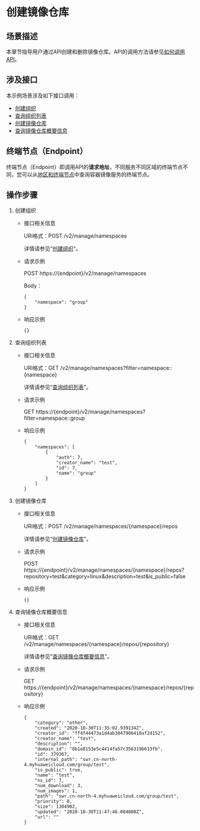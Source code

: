 # 创建镜像仓库<a name="swr_02_0059"></a>

## 场景描述<a name="section72453302508"></a>

本章节指导用户通过API创建和删除镜像仓库。API的调用方法请参见[如何调用API](如何调用API.md)。

## 涉及接口<a name="section17706215125110"></a>

本示例场景涉及如下接口调用：

-   [创建组织](#li156121127193320)
-   [查询组织列表](#li1365517364338)
-   [创建镜像仓库](#li112989387214)
-   [查询镜像仓库概要信息](#li11298143812210)

## 终端节点（Endpoint）<a name="section12623162616466"></a>

终端节点（Endpoint）即调用API的**请求地址**，不同服务不同区域的终端节点不同，您可以从[地区和终端节点](https://developer.huaweicloud.com/endpoint?SWR)中查询容器镜像服务的终端节点。

## 操作步骤<a name="section1161116298218"></a>

1.  <a name="li156121127193320"></a>创建组织
    -   接口相关信息

        URI格式：POST /v2/manage/namespaces

        详情请参见“[创建组织](创建组织.md)”。

    -   请求示例

        POST https://\{endpoint\}/v2/manage/namespaces

        Body：

        ```
        {
            "namespace": "group"
        }
        ```

    -   响应示例

        ```
        {}
        ```

2.  <a name="li1365517364338"></a>查询组织列表
    -   接口相关信息

        URI格式：GET /v2/manage/namespaces?filter=namespace::\{namespace\}

        详情请参见“[查询组织列表](查询组织列表.md)”。

    -   请求示例

        GET https://\{endpoint\}/v2/manage/namespaces?filter=namespace::group

    -   响应示例

        ```
        {
            "namespaces": [
                {
                    "auth": 7,
                    "creator_name": "test",
                    "id": 7,
                    "name": "group"
                }
            ]
        }
        ```

3.  <a name="li112989387214"></a>创建镜像仓库
    -   接口相关信息

        URI格式：POST /v2/manage/namespaces/\{namespace\}/repos

        详情请参见“[创建镜像仓库](在组织下创建镜像仓库.md)”。

    -   请求示例

        POST https://\{endpoint\}/v2/manage/namespaces/\{namespace\}/repos?repository=test&category=linux&description=test&is\_public=false

    -   响应示例

        ```
        {}
        ```

4.  <a name="li11298143812210"></a>查询镜像仓库概要信息
    -   接口相关信息

        URI格式：GET /v2/manage/namespaces/\{namespace\}/repos/\{repository\}

        详情请参见“[查询镜像仓库概要信息](查询镜像仓库概要信息.md)”。

    -   请求示例

        GET https://\{endpoint\}/v2/manage/namespaces/\{namespace\}/repos/\{repository\}

    -   响应示例

        ```
        {
            "category": "other",
            "created": "2020-10-30T11:35:02.939134Z",
            "creator_id": "ff4f44473a1d4ab3847906410af2d152",
            "creator_name": "test",
            "description": "",
            "domain_id": "8b1e8153e5c4414fa57c356319b633fb",
            "id": 379367,
            "internal_path": "swr.cn-north-4.myhuaweicloud.com/group/test",
            "is_public": true,
            "name": "test",
            "ns_id": 7,
            "num_download": 3,
            "num_images": 1,
            "path": "swr.cn-north-4.myhuaweicloud.com/group/test",
            "priority": 0,
            "size": 1304902,
            "updated": "2020-10-30T11:47:46.084808Z",
            "url": ""
        }
        ```




